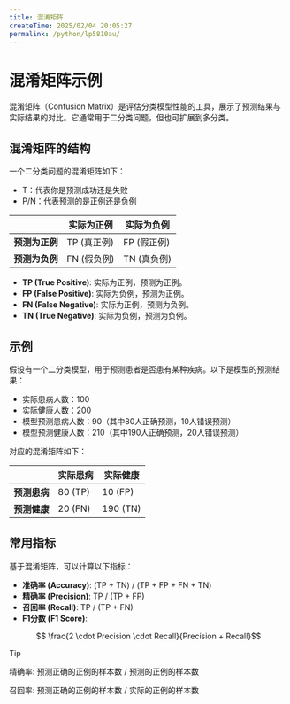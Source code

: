 ```yaml
---
title: 混淆矩阵
createTime: 2025/02/04 20:05:27
permalink: /python/lp5810au/
---
```

# 混淆矩阵示例

混淆矩阵（Confusion Matrix）是评估分类模型性能的工具，展示了预测结果与实际结果的对比。它通常用于二分类问题，但也可扩展到多分类。

## 混淆矩阵的结构

一个二分类问题的混淆矩阵如下：
- T：代表你是预测成功还是失败
- P/N：代表预测的是正例还是负例

|                     | 实际为正例 | 实际为负例 |
|---------------------|------------|------------|
| **预测为正例**      | TP (真正例) | FP (假正例) |
| **预测为负例**      | FN (假负例) | TN (真负例) |

- **TP (True Positive)**: 实际为正例，预测为正例。
- **FP (False Positive)**: 实际为负例，预测为正例。
- **FN (False Negative)**: 实际为正例，预测为负例。
- **TN (True Negative)**: 实际为负例，预测为负例。

## 示例

假设有一个二分类模型，用于预测患者是否患有某种疾病。以下是模型的预测结果：

- 实际患病人数：100
- 实际健康人数：200
- 模型预测患病人数：90（其中80人正确预测，10人错误预测）
- 模型预测健康人数：210（其中190人正确预测，20人错误预测）

对应的混淆矩阵如下：

|                     | 实际患病 | 实际健康 |
|---------------------|----------|----------|
| **预测患病**        | 80 (TP)  | 10 (FP)  |
| **预测健康**        | 20 (FN)  | 190 (TN) |

## 常用指标

基于混淆矩阵，可以计算以下指标：

- **准确率 (Accuracy)**: (TP + TN) / (TP + FP + FN + TN)
- **精确率 (Precision)**: TP / (TP + FP)
- **召回率 (Recall)**: TP / (TP + FN)
- **F1分数 (F1 Score)**: 

$$ \frac{2 \cdot Precision \cdot Recall}{Precision + Recall}$$

>[!tip]
> 精确率: 预测正确的正例的样本数 / 预测的正例的样本数
> 
> 召回率: 预测正确的正例的样本数 / 实际的正例的样本数